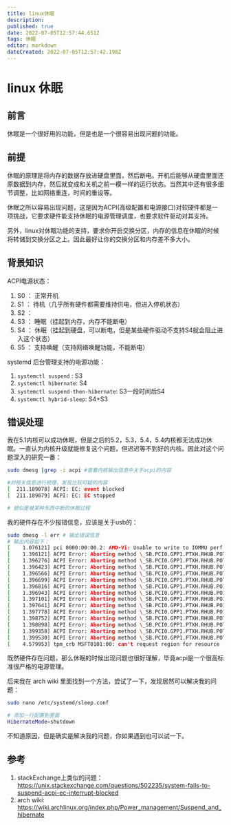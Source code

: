 ```yaml
---
title: linux休眠
description: 
published: true
date: 2022-07-05T12:57:44.651Z
tags: 休眠
editor: markdown
dateCreated: 2022-07-05T12:57:42.198Z
---
```


# linux 休眠

## 前言

休眠是一个很好用的功能，但是也是一个很容易出现问题的功能。

## 前提

休眠的原理是将内存的数据存放进硬盘里面，然后断电。开机后能够从硬盘里面还原数据到内存，然后就变成和关机之前一模一样的运行状态。当然其中还有很多细节调整，比如网络重连，时间的重设等。

休眠之所以容易出现问题，这是因为ACPI(高级配置和电源接口)对软硬件都是一项挑战，它要求硬件能支持休眠的电源管理调度，也要求软件驱动对其支持。

另外，linux对休眠功能的支持，要求你开启交换分区，内存的信息在休眠的时候将转储到交换分区之上。因此最好让你的交换分区和内存差不多大小。

## 背景知识

ACPI电源状态：

1. S0 ： 正常开机
2. S1 ： 待机（几乎所有硬件都需要维持供电，但进入停机状态）
3. S2 ： 
4. S3 ： 睡眠（挂起到内存，内存不能断电）
5. S4 ： 休眠（挂起到硬盘，可以断电，但是某些硬件驱动不支持S4就会阻止进入这个状态）
6. S5 ： 支持唤醒（支持网络唤醒功能，不能断电）

systemd 后台管理支持的电源功能：

1. `systemctl suspend` : S3
2. `systemctl hibernate`: S4
3. `systemctl suspend-then-hibernate`: S3一段时间后S4
4. `systemctl hybrid-sleep`: S4+S3

## 错误处理

我在5.1内核可以成功休眠，但是之后的5.2，5.3，5.4，5.4内核都无法成功休眠。一直认为内核升级就能修复这个问题，但迟迟等不到好的内核。因此对这个问题深入的研究一番：

```bash
sudo dmesg |grep -i acpi #查看内核输出信息中关于acpi的内容

#对相关信息进行梳理，发现比较可疑的内容
[  211.189078] ACPI: EC: event blocked
[  211.189079] ACPI: EC: EC stopped

# 貌似是被某种东西中断的休眠过程
```

我的硬件存在不少报错信息，应该是关于usb的：

```bash
sudo dmesg -l err # 输出错误信息
# 输出内容如下：
[    1.076121] pci 0000:00:00.2: AMD-Vi: Unable to write to IOMMU perf counter.
[    1.396121] ACPI Error: Aborting method \_SB.PCI0.GPP1.PTXH.RHUB.POT5._PLD due to previous error (AE_AML_UNINITIALIZED_ELEMENT) (20190816/psparse-531)
[    1.396276] ACPI Error: Aborting method \_SB.PCI0.GPP1.PTXH.RHUB.POT6._PLD due to previous error (AE_AML_UNINITIALIZED_ELEMENT) (20190816/psparse-531)
[    1.396423] ACPI Error: Aborting method \_SB.PCI0.GPP1.PTXH.RHUB.POT7._PLD due to previous error (AE_AML_UNINITIALIZED_ELEMENT) (20190816/psparse-531)
[    1.396566] ACPI Error: Aborting method \_SB.PCI0.GPP1.PTXH.RHUB.POT8._PLD due to previous error (AE_AML_UNINITIALIZED_ELEMENT) (20190816/psparse-531)
[    1.396699] ACPI Error: Aborting method \_SB.PCI0.GPP1.PTXH.RHUB.POT9._PLD due to previous error (AE_AML_UNINITIALIZED_ELEMENT) (20190816/psparse-531)
[    1.396816] ACPI Error: Aborting method \_SB.PCI0.GPP1.PTXH.RHUB.PO10._PLD due to previous error (AE_AML_UNINITIALIZED_ELEMENT) (20190816/psparse-531)
[    1.396943] ACPI Error: Aborting method \_SB.PCI0.GPP1.PTXH.RHUB.PO11._PLD due to previous error (AE_AML_UNINITIALIZED_ELEMENT) (20190816/psparse-531)
[    1.397101] ACPI Error: Aborting method \_SB.PCI0.GPP1.PTXH.RHUB.PO12._PLD due to previous error (AE_AML_UNINITIALIZED_ELEMENT) (20190816/psparse-531)
[    1.397641] ACPI Error: Aborting method \_SB.PCI0.GPP1.PTXH.RHUB.PO13._PLD due to previous error (AE_AML_UNINITIALIZED_ELEMENT) (20190816/psparse-531)
[    1.397778] ACPI Error: Aborting method \_SB.PCI0.GPP1.PTXH.RHUB.PO14._PLD due to previous error (AE_AML_UNINITIALIZED_ELEMENT) (20190816/psparse-531)
[    1.398752] ACPI Error: Aborting method \_SB.PCI0.GPP1.PTXH.RHUB.POT1._PLD due to previous error (AE_AML_UNINITIALIZED_ELEMENT) (20190816/psparse-531)
[    1.398898] ACPI Error: Aborting method \_SB.PCI0.GPP1.PTXH.RHUB.POT2._PLD due to previous error (AE_AML_UNINITIALIZED_ELEMENT) (20190816/psparse-531)
[    1.399358] ACPI Error: Aborting method \_SB.PCI0.GPP1.PTXH.RHUB.POT3._PLD due to previous error (AE_AML_UNINITIALIZED_ELEMENT) (20190816/psparse-531)
[    1.399530] ACPI Error: Aborting method \_SB.PCI0.GPP1.PTXH.RHUB.POT4._PLD due to previous error (AE_AML_UNINITIALIZED_ELEMENT) (20190816/psparse-531)
[    4.579953] tpm_crb MSFT0101:00: can't request region for resource [mem 0xbb450000-0xbb453fff]

```

既然硬件存在问题，那么休眠的时候出现问题也很好理解，毕竟acpi是一个很高标准很严格的电源管理。

后来我在 arch wiki 里面找到一个方法，尝试了一下，发现居然可以解决我的问题：

```bash
sudo nano /etc/systemd/sleep.conf 

# 添加一行配置到里面
HibernateMode=shutdown
```

不知道原因，但是确实是解决我的问题，你如果遇到也可以试一下。


## 参考

1. stackExchange上类似的问题：<https://unix.stackexchange.com/questions/502235/system-fails-to-suspend-acpi-ec-interrupt-blocked>
2. arch wiki: <https://wiki.archlinux.org/index.php/Power_management/Suspend_and_hibernate>